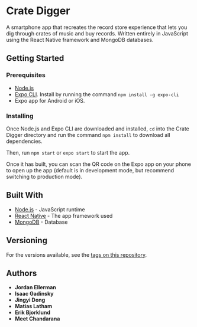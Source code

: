 # Crate Digger

A smartphone app that recreates the record store experience that lets you dig through crates of music and buy records. Written entirely in JavaScript using the React Native framework and MongoDB databases.

## Getting Started

### Prerequisites

* [Node.js](https://nodejs.org/en/)
* [Expo CLI](https://docs.expo.io/versions/latest/workflow/expo-cli/). Install by running the command `npm install -g expo-cli`
* Expo app for Android or iOS.

### Installing

Once Node.js and Expo CLI are downloaded and installed, `cd` into the Crate Digger directory and run the command `npm install` to download all dependencies.

Then, run `npm start` or `expo start` to start the app.

Once it has built, you can scan the QR code on the Expo app on your phone to open up the app (default is in development mode, but recommend switching to production mode).

## Built With

* [Node.js](https://nodejs.org/en/) - JavaScript runtime
* [React Native](https://facebook.github.io/react-native/) - The app framework used
* [MongoDB](https://www.mongodb.com/) - Database

## Versioning

For the versions available, see the [tags on this repository](https://github.com/DJUMI/CrateDigger/tags). 

## Authors

* **Jordan Ellerman**
* **Isaac Gadinsky**
* **Jingyi Dong**
* **Matias Latham**
* **Erik Bjorklund**
* **Meet Chandarana**

